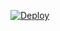 [![Deploy](https://www.herokucdn.com/deploy/button.svg)](https://heroku.com/deploy?template=https://github.com/your-username/your-repo)